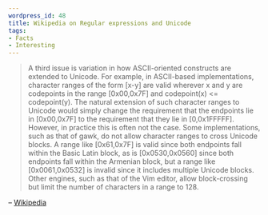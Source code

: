```yaml
--- 
wordpress_id: 48
title: Wikipedia on Regular expressions and Unicode
tags: 
- Facts
- Interesting
---
```

<blockquote><p>A third issue is variation in how ASCII-oriented constructs are extended to Unicode. For example, in ASCII-based implementations, character ranges of the form [x-y] are valid wherever x and y are codepoints in the range [0x00,0x7F] and codepoint(x) &lt;= codepoint(y). The natural extension of such character ranges to Unicode would simply change the requirement that the endpoints lie in [0x00,0x7F] to the requirement that they lie in [0,0x1FFFFF]. However, in practice this is often not the case. Some implementations, such as that of gawk, do not allow character ranges to cross Unicode blocks. A range like [0x61,0x7F] is valid since both endpoints fall within the Basic Latin block, as is [0x0530,0x0560] since both endpoints fall within the Armenian block, but a range like [0x0061,0x0532] is invalid since it includes multiple Unicode blocks. Other engines, such as that of the Vim editor, allow block-crossing but limit the number of characters in a range to 128.</p></blockquote>

&ndash; <a href="http://en.wikipedia.org/wiki/Regexp#Regular_expressions_and_Unicode">Wikipedia</a>
